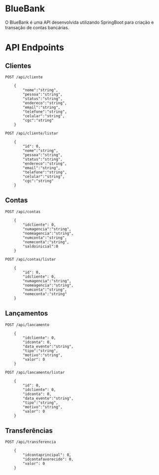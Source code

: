 # BlueBank
O BlueBank é uma API desenvolvida utilizando SpringBoot para criação e transação de contas bancárias.

# API Endpoints

## Clientes
`POST /api/cliente`
```
    {
        "nome":"string",
        "pessoa":"string",
        "status":"string",
        "endereco":"string",
        "email":"string",
        "telefone":"string",
        "celular":"string",
        "cgc":"string"
    }
```

`POST /api/cliente/listar`
```
    {
        "id": 0,
        "nome":"string",
        "pessoa":"string",
        "status":"string",
        "endereco":"string",
        "email":"string",
        "telefone":"string",
        "celular":"string",
        "cgc":"string"
    }
```

## Contas
`POST /api/contas`
```
    {
        "idcliente": 0,
        "numagencia":"string",
        "nomeagencia":"string",
        "numconta":"string",
        "nomeconta":"string",
        "saldoinicial":0
    }
```

`POST /api/contas/listar`
```
    {
        "id": 0,
        "idcliente": 0,
        "numagencia":"string",
        "nomeagencia":"string",
        "numconta":"string",
        "nomeconta":"string"
    }
```

## Lançamentos
`POST /api/lancamento`
```
    {
        "idcliente": 0,
        "idconta": 0,
        "data_evento":"string",
        "tipo":"string",
        "motivo":"string",
        "valor": 0
    }
```

`POST /api/lancamento/listar`
```
    {
        "id": 0,
        "idcliente": 0,
        "idconta": 0,
        "data_evento":"string",
        "tipo":"string",
        "motivo":"string",
        "valor": 0
    }
```

## Transferências
`POST /api/transferencia`
```
    {
        "idcontaprincipal": 0,
        "idcontafavorecido": 0,
        "valor": 0
    }
```
